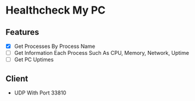 # Healthcheck My PC

## Features

- [X] Get Processes By Process Name
- [ ] Get Information Each Process Such As CPU, Memory, Network, Uptime
- [ ] Get PC Uptimes

## Client

- UDP With Port 33810
